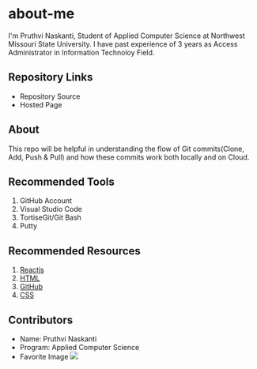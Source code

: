 # about-me
I'm Pruthvi Naskanti, Student of Applied Computer Science at Northwest Missouri State University. I have past experience of 3 years as Access Administrator in Information Technoloy Field.

## Repository Links

* Repository Source
* Hosted Page

## About

This repo will be helpful in understanding the flow of Git commits(Clone, Add, Push & Pull) and how these commits work both locally and on Cloud. 

## Recommended Tools

1. GitHub Account
2. Visual Studio Code
3. TortiseGit/Git Bash
4. Putty

## Recommended Resources

1. [Reactjs](https://reactjs.org/tutorial/tutorial.html)
2. [HTML](https://www.tutorialspoint.com/html/index.htm)
3. [GitHub](https://frontend.turing.io/lessons/module-1/git-and-github.html?ads_cmpid=6451354298&ads_adid=76255849919&ads_matchtype=b&ads_network=g&ads_creative=378042327747&utm_term=&ads_targetid=dsa-19959388920&utm_campaign=&utm_source=adwords&utm_medium=ppc&ttv=2&gclid=Cj0KCQiAvc_xBRCYARIsAC5QT9kIHaWmajCexQbBPwsJaFnRlDL0E4SgxHBJ5nHkAWMcu0_VtYiVX24aAlWhEALw_wcB)
4. [CSS](https://getbootstrap.com/docs/4.3/getting-started/introduction/)

## Contributors

* Name: Pruthvi Naskanti
* Program: Applied Computer Science
* Favorite Image
![](https://images-wixmp-ed30a86b8c4ca887773594c2.wixmp.com/f/1a965221-78d4-43a0-8c94-938f173d3247/d66rwww-774b723c-ea71-4888-80d1-91978e20ce0b.jpg?token=eyJ0eXAiOiJKV1QiLCJhbGciOiJIUzI1NiJ9.eyJzdWIiOiJ1cm46YXBwOjdlMGQxODg5ODIyNjQzNzNhNWYwZDQxNWVhMGQyNmUwIiwiaXNzIjoidXJuOmFwcDo3ZTBkMTg4OTgyMjY0MzczYTVmMGQ0MTVlYTBkMjZlMCIsIm9iaiI6W1t7InBhdGgiOiJcL2ZcLzFhOTY1MjIxLTc4ZDQtNDNhMC04Yzk0LTkzOGYxNzNkMzI0N1wvZDY2cnd3dy03NzRiNzIzYy1lYTcxLTQ4ODgtODBkMS05MTk3OGUyMGNlMGIuanBnIn1dXSwiYXVkIjpbInVybjpzZXJ2aWNlOmZpbGUuZG93bmxvYWQiXX0.Dw0le_AgR9C7aB_F72138nxwGHA-zA_iOWNt7iue27s)
